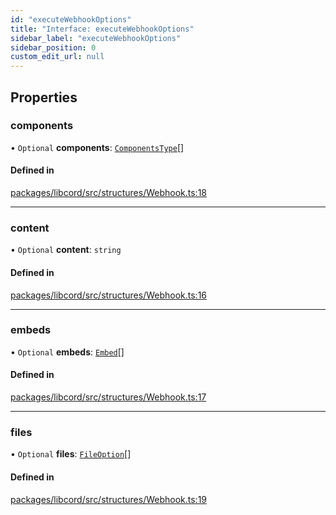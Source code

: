 ```yaml
---
id: "executeWebhookOptions"
title: "Interface: executeWebhookOptions"
sidebar_label: "executeWebhookOptions"
sidebar_position: 0
custom_edit_url: null
---
```


## Properties

### components

• `Optional` **components**: [`ComponentsType`](../modules.md#componentstype)[]

#### Defined in

[packages/libcord/src/structures/Webhook.ts:18](https://github.com/Libcord/libcord/blob/60a6e24/packages/libcord/src/structures/Webhook.ts#L18)

___

### content

• `Optional` **content**: `string`

#### Defined in

[packages/libcord/src/structures/Webhook.ts:16](https://github.com/Libcord/libcord/blob/60a6e24/packages/libcord/src/structures/Webhook.ts#L16)

___

### embeds

• `Optional` **embeds**: [`Embed`](../classes/Embed.md)[]

#### Defined in

[packages/libcord/src/structures/Webhook.ts:17](https://github.com/Libcord/libcord/blob/60a6e24/packages/libcord/src/structures/Webhook.ts#L17)

___

### files

• `Optional` **files**: [`FileOption`](FileOption.md)[]

#### Defined in

[packages/libcord/src/structures/Webhook.ts:19](https://github.com/Libcord/libcord/blob/60a6e24/packages/libcord/src/structures/Webhook.ts#L19)

